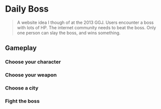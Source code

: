 # Daily Boss
> A website idea I though of at the 2013 GGJ.  Users encounter a boss with lots of HP.  The internet community needs to beat the boss.  Only one person can slay the boss, and wins something.

## Gameplay
### Choose your character

### Choose your weapon

### Choose a city

### Fight the boss